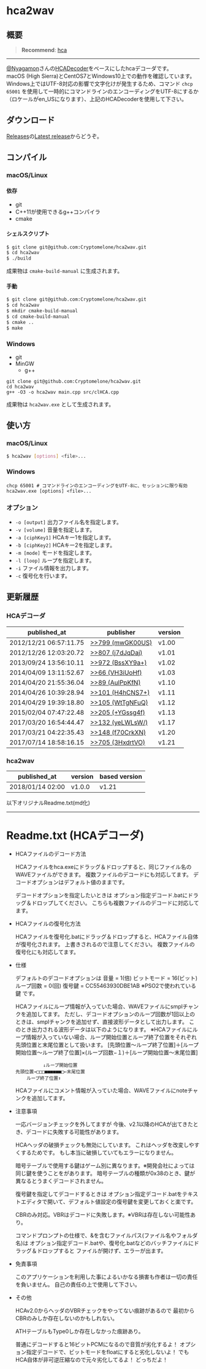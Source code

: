 # hca2wav

## 概要

> **Recommend**: [hca](https://github.com/Ishotihadus/hca)

---

[@Nyagamon](https://github.com/Nyagamon)さんの[HCADecoder](https://github.com/Nyagamon/HCADecoder)をベースにしたhcaデコーダです。<br>
macOS (High Sierra)とCentOS7とWindows10上での動作を確認しています。<br>
Windows上ではUTF-8対応の影響で文字化けが発生するため、コマンド `chcp 65001` を使用して一時的にコマンドラインのエンコーディングをUTF-8にするか（ロケールがen_USになります）、上記のHCADecoderを使用して下さい。

## ダウンロード

[Releases](https://github.com/Cryptomelone/hca2wav/releases)の[Latest release](https://github.com/Cryptomelone/hca2wav/releases/latest)からどうぞ。

## コンパイル

### macOS/Linux

#### 依存

- git
- C++11が使用できるg++コンパイラ
- cmake

#### シェルスクリプト
```bash
$ git clone git@github.com:Cryptomelone/hca2wav.git
$ cd hca2wav
$ ./build
```
成果物は `cmake-build-manual` に生成されます。

#### 手動
```bash
$ git clone git@github.com:Cryptomelone/hca2wav.git
$ cd hca2wav
$ mkdir cmake-build-manual
$ cd cmake-build-manual
$ cmake ..
$ make
```

### Windows

- git
- MinGW
  - g++

```
git clone git@github.com:Cryptomelone/hca2wav.git
cd hca2wav
g++ -O3 -o hca2wav main.cpp src/clHCA.cpp
```

成果物は `hca2wav.exe` として生成されます。

## 使い方

### macOS/Linux

```bash
$ hca2wav [options] <file>...
```

### Windows

```
chcp 65001 # コマンドラインのエンコーディングをUTF-8に、セッションに限り有効
hca2wav.exe [options] <file>...
```

### オプション

- `-o [output]` 出力ファイル名を指定します。
- `-v [volume]` 音量を指定します。
- `-a [ciphKey1]` HCAキー1を指定します。
- `-b [ciphKey2]` HCAキー2を指定します。
- `-m [mode]` モードを指定します。
- `-l [loop]` ループを指定します。
- `-i` ファイル情報を出力します。
- `-c` 復号化を行います。

## 更新履歴

### HCAデコーダ

|published_at|publisher|version|
|---|---|---|
|2012/12/21 06:57:11.75|[>>799 (mwGK00US)](https://www.logsoku.com/r/2ch.net/gameurawaza/1283865855/799)|v1.00|
|2012/12/26 12:03:20.72|[>>807 (j7dJqDaj)](https://www.logsoku.com/r/2ch.net/gameurawaza/1283865855/807)|v1.01|
|2013/09/24 13:56:10.11|[>>972 (BssXY9a+)](https://www.logsoku.com/r/2ch.net/gameurawaza/1283865855/972)|v1.02|
|2014/04/09 13:11:52.67|[>>66 (VH3iUoHf)](https://www.logsoku.com/r/2ch.net/gameurawaza/1381596257/972)|v1.03|
|2014/04/20 21:55:36.04|[>>89 (AulPpKfN)](https://www.logsoku.com/r/2ch.net/gameurawaza/1381596257/89)|v1.10|
|2014/04/26 10:39:28.94|[>>101 (H4hCNS7+)](https://www.logsoku.com/r/2ch.net/gameurawaza/1381596257/101)|v1.11|
|2014/04/29 19:39:18.80|[>>105 (WtTgNFuQ)](https://www.logsoku.com/r/2ch.net/gameurawaza/1381596257/105)|v1.12|
|2015/02/04 07:47:22.48|[>>205 (+YGssg4f)](https://www.logsoku.com/r/2ch.net/gameurawaza/1381596257/205)|v1.13|
|2017/03/20 16:54:44.47|[>>132 (yeLWLsW/)](https://www.logsoku.com/r/2ch.sc/gameurawaza/1485136997/132)|v1.17|
|2017/03/21 04:22:35.43|[>>148 (f70CrkXN)](https://www.logsoku.com/r/2ch.sc/gameurawaza/1485136997/148)|v1.20|
|2017/07/14 18:58:16.15|[>>705 (3HxdrtVO)](https://www.logsoku.com/r/2ch.sc/gameurawaza/1485136997/705)|v1.21|

### hca2wav
|published_at|version|based version|
|---|---|---|
|2018/01/14 02:00|v1.0.0|v1.21|

以下オリジナルReadme.txt(md化)

---

# Readme.txt (HCAデコーダ)


- HCAファイルのデコード方法

  HCAファイルをhca.exeにドラッグ＆ドロップすると、同じファイル名のWAVEファイルができます。
  複数ファイルのデコードにも対応してます。
  デコードオプションはデフォルト値のままです。

  デコードオプションを指定したいときは
  オプション指定デコード.batにドラッグ＆ドロップしてください。
  こちらも複数ファイルのデコードに対応してます。


- HCAファイルの復号化方法

  HCAファイルを復号化.batにドラッグ＆ドロップすると、HCAファイル自体が復号化されます。
  上書きされるので注意してください。
  複数ファイルの復号化にも対応してます。


- 仕様

  デフォルトのデコードオプションは
    音量 = 1(倍)
    ビットモード = 16(ビット)
    ループ回数 = 0(回)
    復号鍵 = CC55463930DBE1AB ※PSO2で使われている鍵
  です。

  HCAファイルにループ情報が入っていた場合、WAVEファイルにsmplチャンクを追加してます。
  ただし、デコードオプションのループ回数が1回以上のときは、smplチャンクを追加せず、直接波形データとして出力します。
  このとき出力される波形データは以下のようになります。
  ※HCAファイルにループ情報が入っていない場合、ループ開始位置とループ終了位置をそれぞれ先頭位置と末尾位置として扱います。
  [先頭位置〜ループ終了位置]＋[ループ開始位置〜ループ終了位置]×(ループ回数−１)＋[ループ開始位置〜末尾位置]
  ```
            ↓ループ開始位置
  先頭位置→□□□■■■■■■□←末尾位置
      ループ終了位置↑
  ```

  HCAファイルにコメント情報が入っていた場合、WAVEファイルにnoteチャンクを追加してます。


- 注意事項

  一応バージョンチェックを外してますが
  今後、v2.1以降のHCAが出てきたとき、デコードに失敗する可能性があります。

  HCAヘッダの破損チェックも無効にしています。
  これはヘッダを改変しやすくするためです。
  もし本当に破損していてもエラーになりません。

  暗号テーブルで使用する鍵はゲーム別に異なります。※開発会社によっては同じ鍵を使うことをがあります。
  暗号テーブルの種類が0x38のとき、鍵が異なるとうまくデコードされません。

  復号鍵を指定してデコードするときは
  オプション指定デコード.batをテキストエディタで開いて、デフォルト値設定の復号鍵を変更しておくと楽です。

  CBRのみ対応。VBRはデコードに失敗します。※VBRは存在しない可能性あり。

  コマンドプロンプトの仕様で、&を含むファイルパス(ファイル名やフォルダ名)は
  オプション指定デコード.batや、復号化.batなどのバッチファイルにドラッグ＆ドロップすると
  ファイルが開けず、エラーが出ます。


- 免責事項

  このアプリケーションを利用した事によるいかなる損害も作者は一切の責任を負いません。
  自己の責任の上で使用して下さい。


- その他

  HCAv2.0からヘッダのVBRチェックをやってない痕跡があるので
  最初からCBRのみしか存在しないのかもしれない。

  ATHテーブルもType0しか存在しなかった痕跡あり。

  普通にデコードすると16ビットPCMになるので音質が劣化するよ！
  オプション指定デコードで、ビットモードをfloatにすると劣化しないよ！
  でもHCA自体が非可逆圧縮なので元々劣化してるよ！
  どっちだよ！
